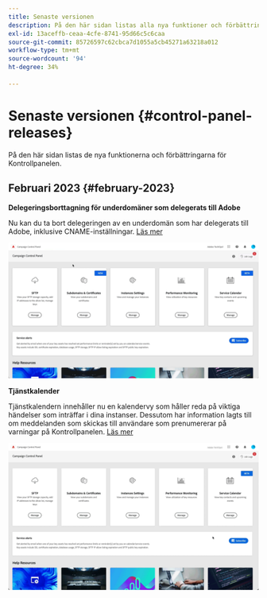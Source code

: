 ```yaml
---
title: Senaste versionen
description: På den här sidan listas alla nya funktioner och förbättringar för Kontrollpanelen
exl-id: 13aceffb-ceaa-4cfe-8741-95d66c5c6caa
source-git-commit: 85726597c62cbca7d1055a5cb45271a63218a012
workflow-type: tm+mt
source-wordcount: '94'
ht-degree: 34%

---
```


# Senaste versionen {#control-panel-releases}

På den här sidan listas de nya funktionerna och förbättringarna för Kontrollpanelen.

## Februari 2023 {#february-2023}

**Delegeringsborttagning för underdomäner som delegerats till Adobe**

Nu kan du ta bort delegeringen av en underdomän som har delegerats till Adobe, inklusive CNAME-inställningar. [Läs mer](../subdomains-certificates/using/remove-delegated-subdomains.md)

![](assets/do-not-localize/gif-delegation.gif)

**Tjänstkalender**

Tjänstkalendern innehåller nu en kalendervy som håller reda på viktiga händelser som inträffar i dina instanser. Dessutom har information lagts till om meddelanden som skickas till användare som prenumererar på varningar på Kontrollpanelen. [Läs mer](../service-events/service-events.md)

![](assets/do-not-localize/gif-calendar.gif)
